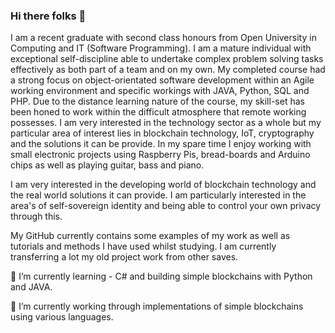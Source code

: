 ### Hi there folks 👋


I am a recent graduate with second class honours from Open University in Computing and IT (Software Programming). I am a mature individual with exceptional self-discipline able to undertake complex problem solving tasks effectively as both part of a team and on my own. My completed course had a strong focus on object-orientated software development within an Agile working environment and specific workings with JAVA, Python, SQL and PHP. Due to the distance learning nature of the course, my skill-set has been honed to work within the difficult atmosphere that remote working possesses. I am very interested in the technology sector as a whole but my particular area of interest lies in blockchain technology, IoT, cryptography and the solutions it can be provide. In my spare time I enjoy working with small electronic projects using Raspberry Pis, bread-boards and Arduino chips as well as playing guitar, bass and piano. 

I am very interested in the developing world of blockchain technology and the real world solutions it can provide. I am particularly interested in the area's of self-sovereign identity and being able to control your own privacy through this.

My GitHub currently contains some examples of my work as well as tutorials and methods I have used whilst studying. I am currently transferring a lot my old project work from other saves.


 🌱 I’m currently learning - C# and building simple blockchains with Python and JAVA.
 
 🔭 I’m currently working through implementations of simple blockchains using various languages.
<!--
**ndb88/ndb88** is a ✨ _special_ ✨ repository because its `README.md` (this file) appears on your GitHub profile.

Here are some ideas to get you started:

- 🔭 I’m currently working on ...
- 🌱 I’m currently learning ...
- 👯 I’m looking to collaborate on ...
- 🤔 I’m looking for help with ...
- 💬 Ask me about ...
- 📫 How to reach me: ...
- 😄 Pronouns: ...
- ⚡ Fun fact: ...
-->
